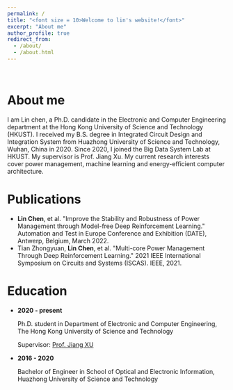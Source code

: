 ```yaml
---
permalink: /
title: "<font size = 10>Welcome to lin's website!</font>"
excerpt: "About me"
author_profile: true
redirect_from: 
  - /about/
  - /about.html
---
```


<br/>

About me
======
I am Lin chen, a Ph.D. candidate in the Electronic and Computer Engineering department at the Hong Kong University of Science and Technology (HKUST). I received my B.S. degree in Integrated Circuit Design and Integration System from Huazhong University of Science and Technology, Wuhan, China in 2020. Since 2020, I joined the Big Data System Lab at HKUST. My supervisor is Prof. Jiang Xu. My current research interests cover power management, machine learning and energy-efficient computer architecture.

Publications
======
* **Lin Chen**, et al. "Improve the Stability and Robustness of Power Management through Model-free Deep Reinforcement Learning." Automation and Test in Europe Conference and Exhibition (DATE), Antwerp, Belgium, March 2022.
* Tian Zhongyuan, **Lin Chen**, et al. "Multi-core Power Management Through Deep Reinforcement Learning." 2021 IEEE International Symposium on Circuits and Systems (ISCAS). IEEE, 2021.

Education
======
* **2020 - present**

  Ph.D. student in Department of Electronic and Computer Engineering, The Hong Kong University of Science and Technology
  
  Supervisor: [Prof. Jiang XU](https://eexu.home.ece.ust.hk/index.html)

* **2016 - 2020**

  Bachelor of Engineer in School of Optical and Electronic Information, Huazhong University of Science and Technology

<!-- Teaching Assitant
======
* **ELEC2350** Itroduction to Computer Organization  -->

